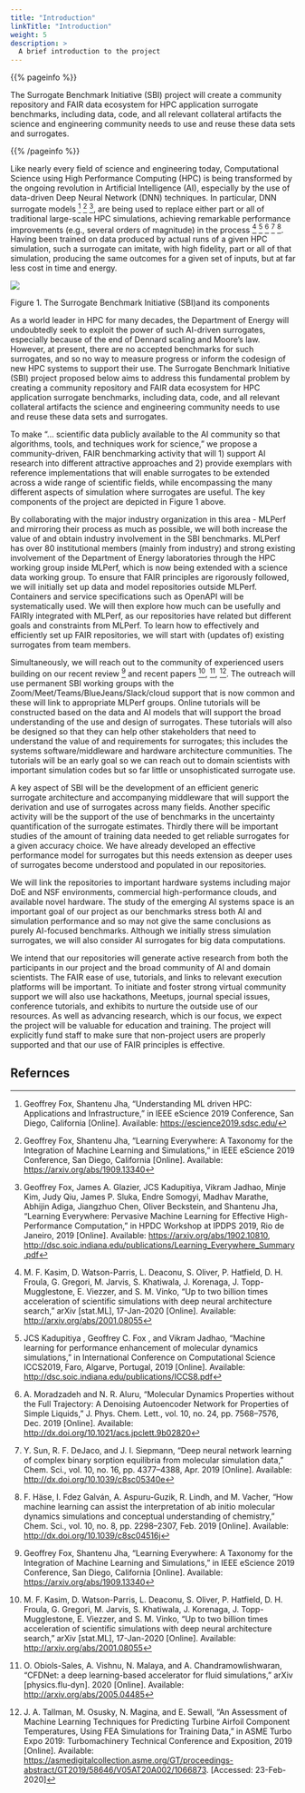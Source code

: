 ```yaml
---
title: "Introduction"
linkTitle: "Introduction"
weight: 5
description: >
  A brief introduction to the project
---
```


{{% pageinfo %}}

The Surrogate Benchmark Initiative (SBI) project will create a community 
repository and FAIR data ecosystem for HPC application surrogate benchmarks, 
including data, code, and all relevant collateral artifacts the science and 
engineering community needs to use and reuse these data sets and surrogates.


{{% /pageinfo %}}

Like nearly every field of science and engineering today,
Computational Science using High Performance Computing (HPC) is being
transformed by the ongoing revolution in Artificial Intelligence (AI),
especially by the use of data-driven Deep Neural Network (DNN)
techniques. In particular, DNN surrogate models [^1] [^2] [^3], are
being used to replace either part or all of traditional large-scale
HPC simulations, achieving remarkable performance improvements (e.g.,
several orders of magnitude) in the process [^4] [^5] [^6] [^7]
[^8]. Having been trained on data produced by actual runs of a given
HPC simulation, such a surrogate can imitate, with high fidelity, part
or all of that simulation, producing the same outcomes for a given set
of inputs, but at far less cost in time and energy.


<img src="/images/sbi-fair-arch.png">

Figure 1.  The Surrogate Benchmark Initiative (SBI)and its components

As a world leader in HPC for many decades, the Department of Energy
will undoubtedly seek to exploit the power of such AI-driven
surrogates, especially because of the end of Dennard scaling and
Moore’s law. However, at present, there are no accepted benchmarks for
such surrogates, and so no way to measure progress or inform the
codesign of new HPC systems to support their use. The Surrogate
Benchmark Initiative (SBI) project proposed below aims to address this
fundamental problem by creating a community repository and FAIR data
ecosystem for HPC application surrogate benchmarks, including data,
code, and all relevant collateral artifacts the science and
engineering community needs to use and reuse these data sets and
surrogates.

To make “... scientific data publicly available to the AI community so
that algorithms, tools, and techniques work for science,” we propose a
community-driven, FAIR benchmarking activity that will 1) support AI
research into different attractive approaches and 2) provide exemplars
with reference implementations that will enable surrogates to be
extended across a wide range of scientific fields, while encompassing
the many different aspects of simulation where surrogates are
useful. The key components of the project are depicted in Figure 1
above.

By collaborating with the major industry organization in this area -
MLPerf and mirroring their process as much as possible, we will both
increase the value of and obtain industry involvement in the SBI
benchmarks. MLPerf has over 80 institutional members (mainly from
industry) and strong existing involvement of the Department of Energy
laboratories through the HPC working group inside MLPerf, which is now
being extended with a science data working group. To ensure that FAIR
principles are rigorously followed, we will initially set up data and
model repositories outside MLPerf. Containers and service
specifications such as OpenAPI will be systematically used. We will
then explore how much can be usefully and FAIRly integrated with
MLPerf, as our repositories have related but different goals and
constraints from MLPerf. To learn how to effectively and efficiently
set up FAIR repositories, we will start with (updates of) existing
surrogates from team members.

Simultaneously, we will reach out to the community of experienced
users building on our recent review [^2] and recent papers [^4], [^9],
[^10]. The outreach will use permanent SBI working groups with the
Zoom/Meet/Teams/BlueJeans/Slack/cloud support that is now common and
these will link to appropriate MLPerf groups. Online tutorials will be
constructed based on the data and AI models that will support the
broad understanding of the use and design of surrogates. These
tutorials will also be designed so that they can help other
stakeholders that need to understand the value of and requirements for
surrogates; this includes the systems software/middleware and hardware
architecture communities. The tutorials will be an early goal so we
can reach out to domain scientists with important simulation codes but
so far little or unsophisticated surrogate use.

A key aspect of SBI will be the development of an efficient generic
surrogate architecture and accompanying middleware that will support
the derivation and use of surrogates across many fields. Another
specific activity will be the support of the use of benchmarks in the
uncertainty quantification of the surrogate estimates. Thirdly there
will be important studies of the amount of training data needed to get
reliable surrogates for a given accuracy choice. We have already
developed an effective performance model for surrogates but this needs
extension as deeper uses of surrogates become understood and populated
in our repositories.

We will link the repositories to important hardware systems including
major DoE and NSF environments, commercial high-performance clouds,
and available novel hardware. The study of the emerging AI systems
space is an important goal of our project as our benchmarks stress
both AI and simulation performance and so may not give the same
conclusions as purely AI-focused benchmarks. Although we initially
stress simulation surrogates, we will also consider AI surrogates for
big data computations.

We intend that our repositories will generate active research from
both the participants in our project and the broad community of AI and
domain scientists. The FAIR ease of use, tutorials, and links to
relevant execution platforms will be important. To initiate and foster
strong virtual community support we will also use hackathons, Meetups,
journal special issues, conference tutorials, and exhibits to nurture
the outside use of our resources. As well as advancing research, which
is our focus, we expect the project will be valuable for education and
training. The project will explicitly fund staff to make sure that
non-project users are properly supported and that our use of FAIR
principles is effective.



## Refernces

[^1]: Geoffrey Fox, Shantenu Jha, “Understanding ML driven HPC:
      Applications and Infrastructure,” in IEEE eScience 2019
      Conference, San Diego, California [Online]. Available:
      https://escience2019.sdsc.edu/

[^2]: Geoffrey Fox, Shantenu Jha, “Learning Everywhere: A Taxonomy for
	  the Integration of Machine Learning and Simulations,” in IEEE
	  eScience 2019 Conference, San Diego, California
	  [Online]. Available: https://arxiv.org/abs/1909.13340

[^3]: Geoffrey Fox, James A. Glazier, JCS Kadupitiya, Vikram Jadhao,
      Minje Kim, Judy Qiu, James P. Sluka, Endre Somogyi, Madhav
      Marathe, Abhijin Adiga, Jiangzhuo Chen, Oliver Beckstein, and
      Shantenu Jha, “Learning Everywhere: Pervasive Machine Learning
      for Effective High-Performance Computation,” in HPDC Workshop at
      IPDPS 2019, Rio de Janeiro, 2019 [Online]. Available:
      https://arxiv.org/abs/1902.10810,
      http://dsc.soic.indiana.edu/publications/Learning_Everywhere_Summary.pdf

[^4]: M. F. Kasim, D. Watson-Parris, L. Deaconu, S. Oliver,
      P. Hatfield, D. H. Froula, G. Gregori, M. Jarvis, S. Khatiwala,
      J. Korenaga, J. Topp-Mugglestone, E. Viezzer, and S. M. Vinko,
      “Up to two billion times acceleration of scientific simulations
      with deep neural architecture search,” arXiv [stat.ML],
      17-Jan-2020 [Online]. Available: http://arxiv.org/abs/2001.08055

[^5]: JCS Kadupitiya , Geoffrey C. Fox , and Vikram Jadhao, “Machine
	  learning for performance enhancement of molecular dynamics
	  simulations,” in International Conference on Computational
	  Science ICCS2019, Faro, Algarve, Portugal, 2019
	  [Online]. Available:
	  http://dsc.soic.indiana.edu/publications/ICCS8.pdf

[^6]: A. Moradzadeh and N. R. Aluru, “Molecular Dynamics Properties
	  without the Full Trajectory: A Denoising Autoencoder Network for
	  Properties of Simple Liquids,” J. Phys. Chem. Lett., vol. 10,
	  no. 24, pp. 7568–7576, Dec. 2019 [Online]. Available:
	  http://dx.doi.org/10.1021/acs.jpclett.9b02820

[^7]: Y. Sun, R. F. DeJaco, and J. I. Siepmann, “Deep neural network
	  learning of complex binary sorption equilibria from molecular
	  simulation data,” Chem. Sci., vol. 10, no. 16, pp. 4377–4388,
	  Apr. 2019 [Online]. Available:
	  http://dx.doi.org/10.1039/c8sc05340e

[^8]: F. Häse, I. Fdez Galván, A. Aspuru-Guzik, R. Lindh, and
      M. Vacher, “How machine learning can assist the interpretation
      of ab initio molecular dynamics simulations and conceptual
      understanding of chemistry,” Chem. Sci., vol. 10, no. 8,
      pp. 2298–2307, Feb. 2019 [Online]. Available:
      http://dx.doi.org/10.1039/c8sc04516j

[^9]: O. Obiols-Sales, A. Vishnu, N. Malaya, and
      A. Chandramowlishwaran, “CFDNet: a deep learning-based
      accelerator for fluid simulations,” arXiv
      [physics.flu-dyn]. 2020 [Online]. Available:
      http://arxiv.org/abs/2005.04485

[^10]: J. A. Tallman, M. Osusky, N. Magina, and E. Sewall, “An
       Assessment of Machine Learning Techniques for Predicting
       Turbine Airfoil Component Temperatures, Using FEA Simulations
       for Training Data,” in ASME Turbo Expo 2019: Turbomachinery
       Technical Conference and Exposition, 2019 [Online]. Available:
       https://asmedigitalcollection.asme.org/GT/proceedings-abstract/GT2019/58646/V05AT20A002/1066873.
       [Accessed: 23-Feb-2020]
